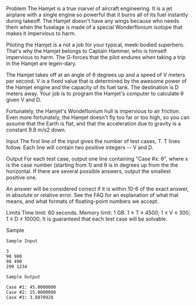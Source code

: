 Problem
The Hamjet is a true marvel of aircraft engineering. It is a jet airplane with a single engine so powerful that it burns all of its fuel instantly during takeoff. The Hamjet doesn't have any wings because who needs them when the fuselage is made of a special Wonderflonium isotope that makes it impervious to harm.

Piloting the Hamjet is a not a job for your typical, meek-bodied superhero. That's why the Hamjet belongs to Captain Hammer, who is himself impervious to harm. The G-forces that the pilot endures when taking a trip in the Hamjet are legen-dary.

The Hamjet takes off at an angle of θ degrees up and a speed of V meters per second. V is a fixed value that is determined by the awesome power of the Hamjet engine and the capacity of its fuel tank. The destination is D meters away. Your job is to program the Hamjet's computer to calculate θ given V and D.

Fortunately, the Hamjet's Wondeflonium hull is impervious to air friction. Even more fortunately, the Hamjet doesn't fly too far or too high, so you can assume that the Earth is flat, and that the acceleration due to gravity is a constant 9.8 m/s2 down.

Input
The first line of the input gives the number of test cases, T. T lines follow. Each line will contain two positive integers -- V and D.

Output
For each test case, output one line containing "Case #x: θ", where x is the case number (starting from 1) and θ is in degrees up from the the horizontal. If there are several possible answers, output the smallest positive one.

An answer will be considered correct if it is within 10-6 of the exact answer, in absolute or relative error. See the FAQ for an explanation of what that means, and what formats of floating-point numbers we accept.

Limits
Time limit: 60 seconds.
Memory limit: 1 GB.
1 ≤ T ≤ 4500;
1 ≤ V ≤ 300;
1 ≤ D ≤ 10000;
It is guaranteed that each test case will be solvable.

Sample
```
Sample Input

3
98 980
98 490
299 1234
```
```
Sample Output

Case #1: 45.0000000
Case #2: 15.0000000
Case #3: 3.8870928
```